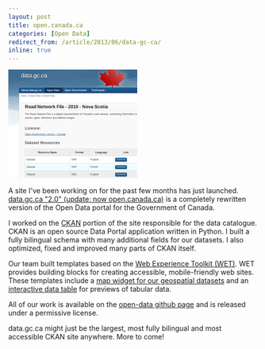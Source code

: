 ```yaml
---
layout: post
title: open.canada.ca
categories: [Open Data]
redirect_from: /article/2013/06/data-gc-ca/
inline: true
---
```


![data.gc.ca](/media/image/2013/06/data_gc_ga.png "data.gc.ca")

A site I've been working on for the past few months has just launched. [data.gc.ca "2.0" (update: now open.canada.ca)](https://open.canada.ca/) is a completely rewritten version of the Open Data portal for the Government of Canada.

I worked on the [CKAN](https://ckan.org/) portion of the site responsible for the data catalogue. CKAN is an open source Data Portal application written in Python. I built a fully bilingual schema with many additional fields for our datasets. I also optimized, fixed and improved many parts of CKAN itself.

Our team built templates based on the [Web Experience Toolkit (WET)](https://github.com/wet-boew/wet-boew). 
WET provides building blocks for creating accessible, mobile-friendly web sites.
 These templates include a [map widget for our geospatial datasets](https://wet-boew.github.io/wet-boew-legacy/v3.1/demos/geomap/geomap-en.html) and an [interactive data table](https://wet-boew.github.io/v4.0-ci/demos/tables/tables-en.html) for previews of tabular data.

All of our work is available on the [open-data github page](https://github.com/open-data/) and is released under a permissive license.

data.gc.ca might just be the largest, most fully bilingual and most accessible CKAN site anywhere. More to come!
